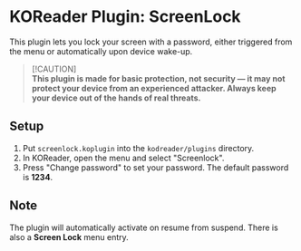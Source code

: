 # KOReader Plugin: ScreenLock
This plugin lets you lock your screen with a password, either triggered from the menu or automatically upon device wake-up.

>
> [!CAUTION]  
> **This plugin is made for basic protection, not security — it may not protect your device from an experienced attacker. Always keep your device out of the hands of real threats.**
>

## Setup
1. Put `screenlock.koplugin` into the `kodreader/plugins` directory.
2. In KOReader, open the menu and select "Screenlock".
3. Press "Change password" to set your password. The default password is **1234**.

## Note
The plugin will automatically activate on resume from suspend. There is also a **Screen Lock** menu entry.
